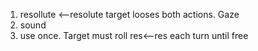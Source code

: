 1. resollute <--resolute target looses both actions. Gaze
2. sound
3. use once. Target must roll res<--res each turn until free